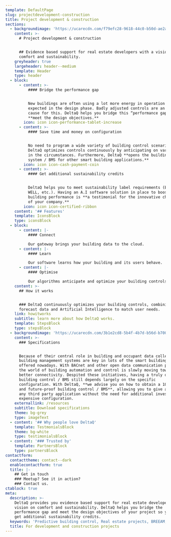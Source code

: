 ```yaml
---
template: DefaultPage
slug: projectdevelopment-construction
title: Project development & construction
sections:
  - backgroundimage: 'https://ucarecdn.com/f79efc28-9618-44c0-b50d-ae2aba546f77/'
    content: >-
      # Project development & construction


      ## Evidence based support for real estate developers with a vision on
      comfort and sustainability.
    greyheader: true
    largeheader: header--medium
    template: Header
    type: header
  - block:
      - content: >-
          #### Bridge the performance gap


          New buildings are often using a lot more energy in operation than
          expected in the design phase. Badly adjusted controls are an important
          cause for this. DeltaQ helps you bridge this “performance gap” and
          **meet the design objectives.**
        icon: icon icon-performance-tablet-increase
      - content: >-
          #### Save time and money on configuration


          No need to program a wide variety of building control scenarios.
          DeltaQ optimizes controls continuously by anticipating on variations
          in the circumstances. Furthermore, DeltaQ **opens the building control
          system / BMS for other smart building applications.**
        icon: icon icon-cash-payment-coin
      - content: >-
          #### Get additional sustainability credits


          DeltaQ helps you to meet sustainability label requirements (BREEAM,
          WELL, etc.). Having an A.I software solution in place to boost
          building performance is **a testimonial for the innovative character
          of your company.**
        icon: icon icon-certified-ribbon
    content: '## Features'
    template: IconsBlock
    type: iconsBlock
  - block:
      - content: |-
          #### Connect

          Our gateway brings your building data to the cloud.
      - content: |-
          #### Learn

          Our software learns how your building and its users behave.
      - content: |-
          #### Optimise

          Our algorithms anticipate and optimize your building controls.
    content: >-
      ## How it works


      ### DeltaQ continuously optimizes your building controls, combining
      forecast data and Artificial Intelligence to match user needs.
    link: howitworks
    subtitle: learn more about how DeltaQ works.
    template: StepsBlock
    type: stepsBlock
  - backgroundimage: 'https://ucarecdn.com/3b1e2cd8-5b4f-4b7d-b56d-b7002d06942c/'
    content: >-
      ### Specifications


      Because of their central role in building and occupant data collection,
      building management systems are key in lots of the smart building services
      offered nowadays. With BACnet and other open data communication protocols,
      the world of building automation and control is slowly moving towards
      better connectivity. Despited these initiatives, having a truly open
      building control / BMS still depends largely on the specific
      configuration. With DeltaQ, **we advise you on how to obtain a 100% open
      and future-proof building control / BMS**, allowing you to give access to
      any third party application without the need for additional investments or
      expensive configuration.
    externallink: /resources
    subtitle: Download specifications
    theme: bg-grey
    type: imageText
  - content: '## Why people love DeltaQ'
    template: TestmonialsBlock
    theme: bg-white
    type: testimonialsBlock
  - content: '### Trusted by'
    template: PartnersBlock
    type: partnersBlock
contactform:
  contacttheme: contact--dark
  enablecontactform: true
  title: |-
    ## Get in touch
    ### Meetup? See it in action?
    ### Contact us.
ctablock: true
meta:
  description: >-
    DeltaQ provides you evidence based support for real estate developers with a
    vision on comfort and sustainability. DeltaQ helps you bridge the
    performance gap and meet the design objectives of your project so you can
    get additional sustainability credits. 
  keywords: 'Predictive building control, Real estate projects, BREEAM, WELL, '
  title: For development and construction projects
---
```


